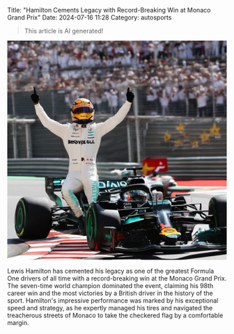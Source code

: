 Title: "Hamilton Cements Legacy with Record-Breaking Win at Monaco Grand Prix"
Date: 2024-07-16 11:28
Category: autosports

> This article is AI generated!

![Alt Text](images/2024-07-16-hamilton-cements-legacy-with-record-breaking-win-at-monaco-grand-prix.png)

Lewis Hamilton has cemented his legacy as one of the greatest Formula One drivers of all time with a record-breaking win at the Monaco Grand Prix. The seven-time world champion dominated the event, claiming his 98th career win and the most victories by a British driver in the history of the sport. Hamilton's impressive performance was marked by his exceptional speed and strategy, as he expertly managed his tires and navigated the treacherous streets of Monaco to take the checkered flag by a comfortable margin.